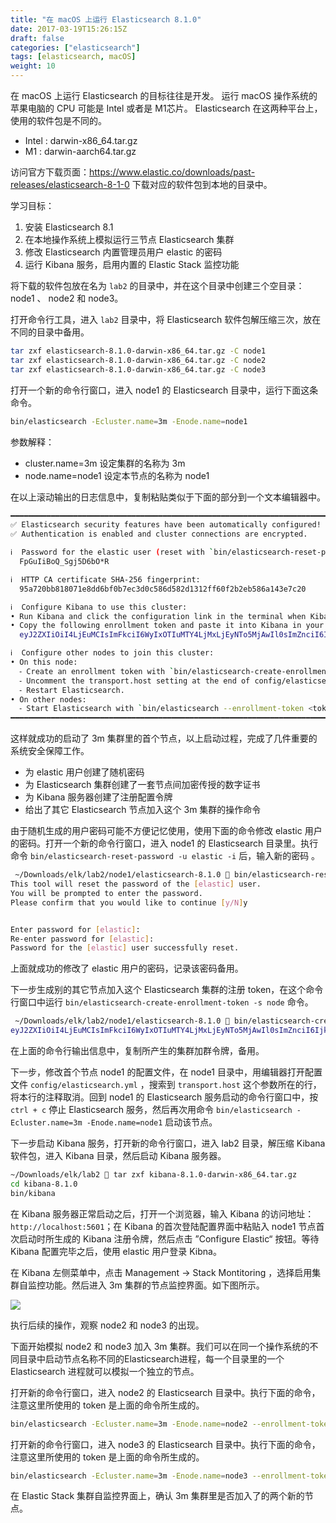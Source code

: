 ```yaml
---
title: "在 macOS 上运行 Elasticsearch 8.1.0"
date: 2017-03-19T15:26:15Z
draft: false
categories: ["elasticsearch"]
tags: [elasticsearch, macOS]
weight: 10
---
```


在 macOS 上运行 Elasticsearch 的目标往往是开发。 运行 macOS 操作系统的苹果电脑的 CPU 可能是 Intel 或者是 M1芯片。 Elasticsearch 在这两种平台上，使用的软件包是不同的。

* Intel :  darwin-x86_64.tar.gz
* M1 :  darwin-aarch64.tar.gz

访问官方下载页面：<https://www.elastic.co/downloads/past-releases/elasticsearch-8-1-0> 下载对应的软件包到本地的目录中。

学习目标：

1. 安装 Elasticsearch 8.1
2. 在本地操作系统上模拟运行三节点 Elasticsearch 集群
3. 修改 Elasticsearch 内置管理员用户 elastic 的密码
4. 运行 Kibana 服务，启用内置的 Elastic Stack 监控功能

将下载的软件包放在名为 `lab2` 的目录中，并在这个目录中创建三个空目录：node1 、 node2 和 node3。

打开命令行工具，进入 `lab2` 目录中，将 Elasticsearch 软件包解压缩三次，放在不同的目录中备用。

```sh
tar zxf elasticsearch-8.1.0-darwin-x86_64.tar.gz -C node1
tar zxf elasticsearch-8.1.0-darwin-x86_64.tar.gz -C node2
tar zxf elasticsearch-8.1.0-darwin-x86_64.tar.gz -C node3
```

打开一个新的命令行窗口，进入 node1 的 Elasticsearch 目录中，运行下面这条命令。

```sh
bin/elasticsearch -Ecluster.name=3m -Enode.name=node1
```

参数解释：

* cluster.name=3m 设定集群的名称为 3m
* node.name=node1 设定本节点的名称为 node1

在以上滚动输出的日志信息中，复制粘贴类似于下面的部分到一个文本编辑器中。

```sh
━━━━━━━━━━━━━━━━━━━━━━━━━━━━━━━━━━━━━━━━━━━━━━━━━━━━━━━━━━━━━━━━━━━━━━━━━━━━━━━━━━━━━━━━━━━━━━━━━━━━━━━━━━━━━━━━━━━━━━━━━━━━━━━━━━━━━━━━━━━━━━━
✅ Elasticsearch security features have been automatically configured!
✅ Authentication is enabled and cluster connections are encrypted.

ℹ️  Password for the elastic user (reset with `bin/elasticsearch-reset-password -u elastic`):
  FpGuIiBoQ_Sgj5D6bO*R

ℹ️  HTTP CA certificate SHA-256 fingerprint:
  95a720bb818071e8dd6bf0b7ec3d0c586d582d1312ff60f2b2eb586a143e7c20

ℹ️  Configure Kibana to use this cluster:
• Run Kibana and click the configuration link in the terminal when Kibana starts.
• Copy the following enrollment token and paste it into Kibana in your browser (valid for the next 30 minutes):
  eyJ2ZXIiOiI4LjEuMCIsImFkciI6WyIxOTIuMTY4LjMxLjEyNTo5MjAwIl0sImZnciI6Ijk1YTcyMGJiODE4MDcxZThkZDZiZjBiN2VjM2QwYzU4NmQ1ODJkMTMxMmZmNjBmMmIyZWI1ODZhMTQzZTdjMjAiLCJrZXkiOiI2N1Y0blg4QnhZMkxEbllNc2YtMTpBSWVoS21WSlNReUJMUnphUUE5TDNBIn0=

ℹ️  Configure other nodes to join this cluster:
• On this node:
  ⁃ Create an enrollment token with `bin/elasticsearch-create-enrollment-token -s node`.
  ⁃ Uncomment the transport.host setting at the end of config/elasticsearch.yml.
  ⁃ Restart Elasticsearch.
• On other nodes:
  ⁃ Start Elasticsearch with `bin/elasticsearch --enrollment-token <token>`, using the enrollment token that you generated.
━━━━━━━━━━━━━━━━━━━━━━━━━━━━━━━━━━━━━━━━━━━━━━━━━━━━━━━━━━━━━━━━━━━━━━━━━━━━━━━━━━━━━━━━━━━━━━━━━━━━━━━━━━━━━━━━━━━━━━━━━━━━━━━━━━━━━━━━━━━━━━━
```

这样就成功的启动了 3m 集群里的首个节点，以上启动过程，完成了几件重要的系统安全保障工作。

* 为 elastic 用户创建了随机密码
* 为 Elasticsearch 集群创建了一套节点间加密传授的数字证书
* 为 Kibana 服务器创建了注册配置令牌
* 给出了其它 Elasticsearch 节点加入这个 3m 集群的操作命令

由于随机生成的用户密码可能不方便记忆使用，使用下面的命令修改 elastic 用户的密码。打开一个新的命令行窗口，进入 node1 的 Elasticsearch 目录里。执行命令 `bin/elasticsearch-reset-password -u elastic -i` 后，输入新的密码 。

```sh
 ~/Downloads/elk/lab2/node1/elasticsearch-8.1.0  bin/elasticsearch-reset-password -u elastic -i
This tool will reset the password of the [elastic] user.
You will be prompted to enter the password.
Please confirm that you would like to continue [y/N]y


Enter password for [elastic]:
Re-enter password for [elastic]:
Password for the [elastic] user successfully reset.
```

上面就成功的修改了 elastic 用户的密码，记录该密码备用。


下一步生成别的其它节点加入这个 Elasticsearch 集群的注册 token，在这个命令行窗口中运行 `bin/elasticsearch-create-enrollment-token -s node` 命令。

```sh
 ~/Downloads/elk/lab2/node1/elasticsearch-8.1.0  bin/elasticsearch-create-enrollment-token -s node
eyJ2ZXIiOiI4LjEuMCIsImFkciI6WyIxOTIuMTY4LjMxLjEyNTo5MjAwIl0sImZnciI6Ijk1YTcyMGJiODE4MDcxZThkZDZiZjBiN2VjM2QwYzU4NmQ1ODJkMTMxMmZmNjBmMmIyZWI1ODZhMTQzZTdjMjAiLCJrZXkiOiJzN2FIblg4QnhZMkxEbllNS3dCaDowT0RIYlE3OFQyV2ZGTmxKODFfUjRnIn0=
```

在上面的命令行输出信息中，复制所产生的集群加群令牌，备用。

下一步，修改首个节点 node1 的配置文件，在 node1 目录中，用编辑器打开配置文件 ` config/elasticsearch.yml ` ，搜索到 `transport.host` 这个参数所在的行，将本行的注释取消。回到 node1 的 Elasticsearch 服务启动的命令行窗口中，按 `ctrl + c` 停止 Elasticsearch 服务，然后再次用命令 `bin/elasticsearch -Ecluster.name=3m -Enode.name=node1` 启动该节点。


下一步启动 Kibana 服务，打开新的命令行窗口，进入 lab2 目录，解压缩 Kibana 软件包，进入 Kibana 目录，然后启动 Kibana 服务器。

```sh
~/Downloads/elk/lab2  tar zxf kibana-8.1.0-darwin-x86_64.tar.gz
cd kibana-8.1.0
bin/kibana
```

在 Kibana 服务器正常启动之后，打开一个浏览器，输入 Kibana 的访问地址：`http://localhost:5601`；在 Kibana 的首次登陆配置界面中粘贴入 node1 节点首次启动时所生成的 Kibana 注册令牌，然后点击 ”Configure Elastic“ 按钮。等待 Kibana 配置完毕之后，使用 elastic 用户登录 Kibna。

在 Kibana 左侧菜单中，点击 Management -> Stack Montitoring ，选择启用集群自监控功能。然后进入 3m 集群的节点监控界面。如下图所示。

![](/images/ch3/2022-03-19_01-00-24.png)

执行后续的操作，观察 node2 和 node3 的出现。

下面开始模拟 node2 和 node3 加入 3m 集群。我们可以在同一个操作系统的不同目录中启动节点名称不同的Elasticsearch进程，每一个目录里的一个 Elasticsearch 进程就可以模拟一个独立的节点。

打开新的命令行窗口，进入  node2 的 Elasticsearch 目录中。执行下面的命令，注意这里所使用的 token 是上面的命令所生成的。

```sh
bin/elasticsearch -Ecluster.name=3m -Enode.name=node2 --enrollment-token  eyJ2ZXIiOiI4LjEuMCIsImFkciI6WyIxOTIuMTY4LjMxLjEyNTo5MjAwIl0sImZnciI6Ijk1YTcyMGJiODE4MDcxZThkZDZiZjBiN2VjM2QwYzU4NmQ1ODJkMTMxMmZmNjBmMmIyZWI1ODZhMTQzZTdjMjAiLCJrZXkiOiJzN2FIblg4QnhZMkxEbllNS3dCaDowT0RIYlE3OFQyV2ZGTmxKODFfUjRnIn0=
```

打开新的命令行窗口，进入  node3 的 Elasticsearch 目录中。执行下面的命令，注意这里所使用的 token 是上面的命令所生成的。

```sh
bin/elasticsearch -Ecluster.name=3m -Enode.name=node3 --enrollment-token  eyJ2ZXIiOiI4LjEuMCIsImFkciI6WyIxOTIuMTY4LjMxLjEyNTo5MjAwIl0sImZnciI6Ijk1YTcyMGJiODE4MDcxZThkZDZiZjBiN2VjM2QwYzU4NmQ1ODJkMTMxMmZmNjBmMmIyZWI1ODZhMTQzZTdjMjAiLCJrZXkiOiJzN2FIblg4QnhZMkxEbllNS3dCaDowT0RIYlE3OFQyV2ZGTmxKODFfUjRnIn0=
```

在 Elastic Stack 集群自监控界面上，确认 3m 集群里是否加入了的两个新的节点。


